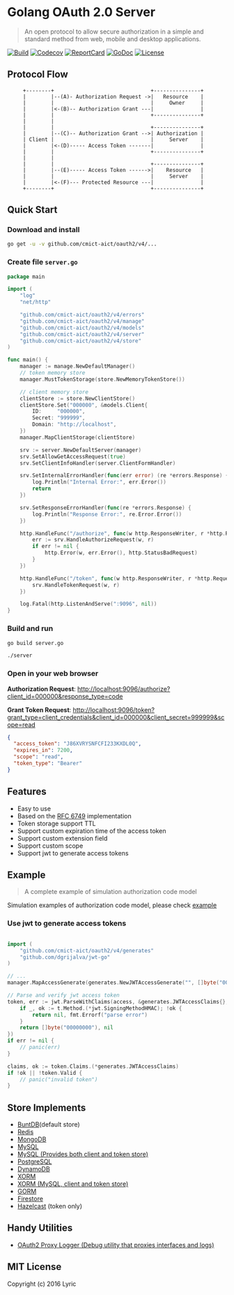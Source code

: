 # Golang OAuth 2.0 Server

> An open protocol to allow secure authorization in a simple and standard method from web, mobile and desktop applications.

[![Build][build-status-image]][build-status-url] [![Codecov][codecov-image]][codecov-url] [![ReportCard][reportcard-image]][reportcard-url] [![GoDoc][godoc-image]][godoc-url] [![License][license-image]][license-url]

## Protocol Flow

```text
     +--------+                               +---------------+
     |        |--(A)- Authorization Request ->|   Resource    |
     |        |                               |     Owner     |
     |        |<-(B)-- Authorization Grant ---|               |
     |        |                               +---------------+
     |        |
     |        |                               +---------------+
     |        |--(C)-- Authorization Grant -->| Authorization |
     | Client |                               |     Server    |
     |        |<-(D)----- Access Token -------|               |
     |        |                               +---------------+
     |        |
     |        |                               +---------------+
     |        |--(E)----- Access Token ------>|    Resource   |
     |        |                               |     Server    |
     |        |<-(F)--- Protected Resource ---|               |
     +--------+                               +---------------+
```

## Quick Start

### Download and install

```bash
go get -u -v github.com/cmict-aict/oauth2/v4/...
```

### Create file `server.go`

```go
package main

import (
	"log"
	"net/http"

	"github.com/cmict-aict/oauth2/v4/errors"
	"github.com/cmict-aict/oauth2/v4/manage"
	"github.com/cmict-aict/oauth2/v4/models"
	"github.com/cmict-aict/oauth2/v4/server"
	"github.com/cmict-aict/oauth2/v4/store"
)

func main() {
	manager := manage.NewDefaultManager()
	// token memory store
	manager.MustTokenStorage(store.NewMemoryTokenStore())

	// client memory store
	clientStore := store.NewClientStore()
	clientStore.Set("000000", &models.Client{
		ID:     "000000",
		Secret: "999999",
		Domain: "http://localhost",
	})
	manager.MapClientStorage(clientStore)

	srv := server.NewDefaultServer(manager)
	srv.SetAllowGetAccessRequest(true)
	srv.SetClientInfoHandler(server.ClientFormHandler)

	srv.SetInternalErrorHandler(func(err error) (re *errors.Response) {
		log.Println("Internal Error:", err.Error())
		return
	})

	srv.SetResponseErrorHandler(func(re *errors.Response) {
		log.Println("Response Error:", re.Error.Error())
	})

	http.HandleFunc("/authorize", func(w http.ResponseWriter, r *http.Request) {
		err := srv.HandleAuthorizeRequest(w, r)
		if err != nil {
			http.Error(w, err.Error(), http.StatusBadRequest)
		}
	})

	http.HandleFunc("/token", func(w http.ResponseWriter, r *http.Request) {
		srv.HandleTokenRequest(w, r)
	})

	log.Fatal(http.ListenAndServe(":9096", nil))
}

```

### Build and run

```bash
go build server.go

./server
```

### Open in your web browser
**Authorization Request**:
[http://localhost:9096/authorize?client_id=000000&response_type=code](http://localhost:9096/authorize?client_id=000000&response_type=code)

**Grant Token Request**:
[http://localhost:9096/token?grant_type=client_credentials&client_id=000000&client_secret=999999&scope=read](http://localhost:9096/token?grant_type=client_credentials&client_id=000000&client_secret=999999&scope=read)

```json
{
  "access_token": "J86XVRYSNFCFI233KXDL0Q",
  "expires_in": 7200,
  "scope": "read",
  "token_type": "Bearer"
}
```

## Features

- Easy to use
- Based on the [RFC 6749](https://tools.ietf.org/html/rfc6749) implementation
- Token storage support TTL
- Support custom expiration time of the access token
- Support custom extension field
- Support custom scope
- Support jwt to generate access tokens

## Example

> A complete example of simulation authorization code model

Simulation examples of authorization code model, please check [example](/example)

### Use jwt to generate access tokens

```go

import (
	"github.com/cmict-aict/oauth2/v4/generates"
	"github.com/dgrijalva/jwt-go"
)

// ...
manager.MapAccessGenerate(generates.NewJWTAccessGenerate("", []byte("00000000"), jwt.SigningMethodHS512))

// Parse and verify jwt access token
token, err := jwt.ParseWithClaims(access, &generates.JWTAccessClaims{}, func(t *jwt.Token) (interface{}, error) {
	if _, ok := t.Method.(*jwt.SigningMethodHMAC); !ok {
		return nil, fmt.Errorf("parse error")
	}
	return []byte("00000000"), nil
})
if err != nil {
	// panic(err)
}

claims, ok := token.Claims.(*generates.JWTAccessClaims)
if !ok || !token.Valid {
	// panic("invalid token")
}
```

## Store Implements

- [BuntDB](https://github.com/tidwall/buntdb)(default store)
- [Redis](https://github.com/cmict-aict/redis)
- [MongoDB](https://github.com/cmict-aict/mongo)
- [MySQL](https://github.com/cmict-aict/mysql)
- [MySQL (Provides both client and token store)](https://github.com/imrenagi/go-oauth2-mysql)
- [PostgreSQL](https://github.com/vgarvardt/go-oauth2-pg)
- [DynamoDB](https://github.com/contamobi/go-oauth2-dynamodb)
- [XORM](https://github.com/techknowlogick/go-oauth2-xorm)
- [XORM (MySQL, client and token store)](https://github.com/rainlay/go-oauth2-xorm)
- [GORM](https://github.com/techknowlogick/go-oauth2-gorm)
- [Firestore](https://github.com/tslamic/go-oauth2-firestore)
- [Hazelcast](https://github.com/clowre/go-oauth2-hazelcast) (token only)

## Handy Utilities

- [OAuth2 Proxy Logger (Debug utility that proxies interfaces and logs)](https://github.com/aubelsb2/oauth2-logger-proxy)

## MIT License

Copyright (c) 2016 Lyric

[build-status-url]: https://travis-ci.org/go-oauth2/oauth2
[build-status-image]: https://travis-ci.org/go-oauth2/oauth2.svg?branch=master
[codecov-url]: https://codecov.io/gh/go-oauth2/oauth2
[codecov-image]: https://codecov.io/gh/go-oauth2/oauth2/branch/master/graph/badge.svg
[reportcard-url]: https://goreportcard.com/report/github.com/cmict-aict/oauth2/v4
[reportcard-image]: https://goreportcard.com/badge/github.com/cmict-aict/oauth2/v4
[godoc-url]: https://godoc.org/github.com/cmict-aict/oauth2/v4
[godoc-image]: https://godoc.org/github.com/cmict-aict/oauth2/v4?status.svg
[license-url]: http://opensource.org/licenses/MIT
[license-image]: https://img.shields.io/npm/l/express.svg
